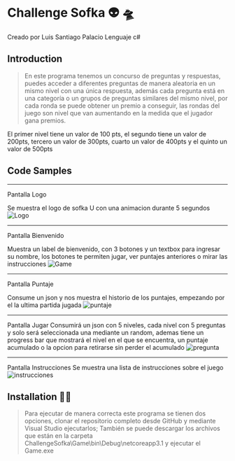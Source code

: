 # Challenge Sofka :alien: :flying_saucer:
Creado por Luis Santiago Palacio
Lenguaje c#

## Introduction

> En este programa tenemos un concurso de preguntas y respuestas, puedes acceder a diferentes preguntas de manera aleatoria en un mismo nivel con una única respuesta, además cada pregunta está en una categoría o un grupos de
preguntas similares del mismo nivel, por cada ronda se puede obtener un premio a conseguir,
las rondas del juego son nivel que van aumentando en la medida que el jugador gana premios.

El primer nivel tiene un valor de 100 pts,
el segundo tiene un valor de 200pts,
tercero un valor de 300pts,
cuarto un valor de 400pts
y el quinto un valor de 500pts


## Code Samples

****************
Pantalla Logo

Se muestra el logo de sofka U con una animacion durante 5 segundos
![Logo](https://user-images.githubusercontent.com/66145871/135860358-fe45b9be-ea14-4a72-844f-372b19d9ba35.png)

***********************
Pantalla Bienvenido

Muestra un label de bienvenido, con 3 botones y un textbox para ingresar su nombre, los botones te permiten jugar, ver puntajes anteriores o mirar las instrucciones
![Game](https://user-images.githubusercontent.com/66145871/135860400-32703e33-7cac-44a8-b993-eb6720bede13.png)

*******************
Pantalla Puntaje

Consume un json y nos muestra el historio de los puntajes, empezando por el la ultima partida jugada
![puntaje](https://user-images.githubusercontent.com/66145871/135860430-33c31d49-b8d1-4e11-af8f-3c7dae2c6bb5.png)

********************
Pantalla Jugar
Consumirá un json con 5 niveles, cada nivel con 5 preguntas y solo será seleccionada una mediante un random, ademas tiene un progress bar que mostrará el nivel en el que se encuentra, un puntaje acumulado o la opcion para retirarse sin perder el acumulado
![pregunta](https://user-images.githubusercontent.com/66145871/135868418-36d1aef5-0ea8-46ea-b57d-3ac4f1121089.png)


********************
Pantalla Instrucciones
Se muestra una lista de instrucciones sobre el juego
![instrucciones](https://user-images.githubusercontent.com/66145871/135860613-fa594281-a5a3-453e-8943-654aa87e2bef.png)


## Installation :mechanic:

> Para ejecutar de manera correcta este programa se tienen dos opciones, clonar el repositorio completo desde GitHub y mediante Visual Studio ejecutarlos; También se puede descargar los archivos que están en la carpeta ChallengeSofka\Game\bin\Debug\netcoreapp3.1 y ejecutar el Game.exe
